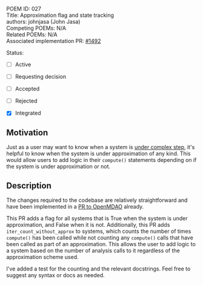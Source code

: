 POEM ID:  027  
Title:   Approximation flag and state tracking  
authors: johnjasa (John Jasa)    
Competing POEMs: N/A  
Related POEMs: N/A  
Associated implementation PR: [#1492](https://github.com/OpenMDAO/OpenMDAO/pull/1492)

Status:

- [ ] Active
- [ ] Requesting decision
- [ ] Accepted
- [ ] Rejected
- [x] Integrated


Motivation
----------

Just as a user may want to know when a system is [under complex step](http://openmdao.org/twodocs/versions/latest/features/core_features/working_with_derivatives/approximating_partials.html?highlight=under_complex#complex-step), it's helpful to know when the system is under approximation of any kind. This would allow users to add logic in their `compute()` statements depending on if the system is under approximation or not.

Description
-----------


The changes required to the codebase are relatively straightforward and have been implemented in a [PR to OpenMDAO](https://github.com/OpenMDAO/OpenMDAO/pull/1492) already.

This PR adds a flag for all systems that is True when the system is under approximation, and False when it is not. Additionally, this PR adds `iter_count_without_approx` to systems, which counts the number of times `compute()` has been called while not counting any `compute()` calls that have been called as part of an approximation. This allows the user to add logic to a system based on the number of analysis calls to it regardless of the approximation scheme used.

I've added a test for the counting and the relevant docstrings. Feel free to suggest any syntax or docs as needed.
